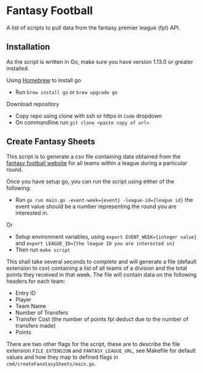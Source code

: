 Fantasy Football
================

A list of scripts to pull data from the fantasy premier league (fpl) API.

## Installation

As the script is written in Go, make sure you have version 1.13.0 or greater installed.

Using [Homebrew](https://brew.sh/) to install go
* Run `brew install go` or `brew upgrade go`

Download repository
* Copy repo using clone with ssh or https in `Code` dropdown
* On commandline run `git clone <paste copy of url>`

## Create Fantasy Sheets

This script is to generate a csv file containing data obtained from the [fantasy football website](https://fantasy.premierleague.com/) for all teams within a league during a particular round.

Once you have setup go, you can run the script using either of the following:

* Run `go run main.go -event-week={event} -league-id={league id}` the event value should be a number representing the round you are interested in. 

Or

* Setup environment variables, using `export EVENT_WEEK={integer value}` and `export LEAGUE_ID={the league ID you are interested in}`
* Then run `make script`

This shall take several seconds to complete and will generate a file (default extension to csv) containing a list of all teams of a division and the total points they received in that week. The file will contain data on the following headers for each team:

* Entry ID
* Player
* Team Name
* Number of Transfers
* Transfer Cost (the number of points fpl deduct due to the number of transfers made)
* Points

There are two other flags for the script, these are to describe the file extension `FILE_EXTENSION` and `FANTASY_LEAGUE_URL`, see Makefile for default values and how they map to defined flags in `cmd/createFanatasySheets/main.go`.
